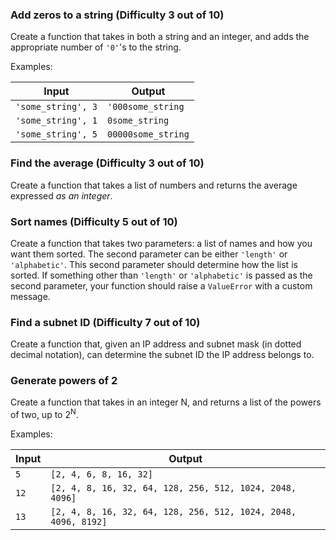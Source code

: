 ### Add zeros to a string (Difficulty 3 out of 10)

Create a function that takes in both a string and an integer, and adds the appropriate number of `'0'`'s to the string.

Examples:

| Input | Output |
| --- | --- |
| `'some_string', 3` | `'000some_string` |
| `'some_string', 1` | `0some_string` |
| `'some_string', 5` | `00000some_string` |

### Find the average (Difficulty 3 out of 10)

Create a function that takes a list of numbers and returns the average expressed _as an integer_.

### Sort names (Difficulty 5 out of 10)

Create a function that takes two parameters: a list of names and how you want them sorted.  The second parameter can be either `'length'` or `'alphabetic'`.  This second parameter should determine how the list is sorted.  If something other than `'length'` or `'alphabetic'` is passed as the second parameter, your function should raise a `ValueError` with a custom message.

### Find a subnet ID (Difficulty 7 out of 10)

Create a function that, given an IP address and subnet mask (in dotted decimal notation), can determine the subnet ID the IP address belongs to.

### Generate powers of 2

Create a function that takes in an integer N, and returns a list of the powers of two, up to 2<sup>N</sup>.

Examples:

| Input | Output |
| --- | --- |
| `5` | `[2, 4, 6, 8, 16, 32]` |
| `12` | `[2, 4, 8, 16, 32, 64, 128, 256, 512, 1024, 2048, 4096]` |
| `13` | `[2, 4, 8, 16, 32, 64, 128, 256, 512, 1024, 2048, 4096, 8192]` |
